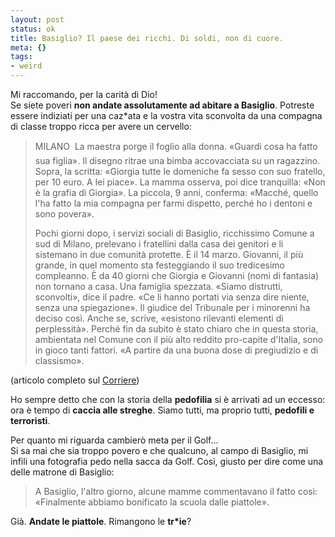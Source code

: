 ```yaml
--- 
layout: post
status: ok
title: Basiglio? Il paese dei ricchi. Di soldi, non di cuore.
meta: {}
tags: 
- weird
---
```

Mi raccomando, per la carità di Dio!  
Se siete poveri **non andate assolutamente ad abitare a Basiglio**. Potreste essere indiziati per una caz*ata e la vostra vita sconvolta da una compagna di classe troppo ricca per avere un cervello:  
  
> MILANO  La maestra porge il foglio alla donna. «Guardi cosa ha fatto sua figlia». Il disegno ritrae una bimba accovacciata su un ragazzino. Sopra, la scritta: «Giorgia tutte le domeniche fa sesso con suo fratello, per 10 euro. A lei piace». La mamma osserva, poi dice tranquilla: «Non è la grafia di Giorgia». La piccola, 9 anni, conferma: «Macché, quello l'ha fatto la mia compagna per farmi dispetto, perché ho i dentoni e sono povera».  
>   
> Pochi giorni dopo, i servizi sociali di Basiglio, ricchissimo Comune a sud di Milano, prelevano i fratellini dalla casa dei genitori e li sistemano in due comunità protette. È il 14 marzo. Giovanni, il più grande, in quel momento sta festeggiando il suo tredicesimo compleanno. È da 40 giorni che Giorgia e Giovanni (nomi di fantasia) non tornano a casa. Una famiglia spezzata. «Siamo distrutti, sconvolti», dice il padre. «Ce li hanno portati via senza dire niente, senza una spiegazione». Il giudice del Tribunale per i minorenni ha deciso così. Anche se, scrive, «esistono rilevanti elementi di perplessità». Perché fin da subito è stato chiaro che in questa storia, ambientata nel Comune con il più alto reddito pro-capite d'Italia, sono in gioco tanti fattori. «A partire da una buona dose di pregiudizio e di classismo».   
  
(articolo completo sul [Corriere](http://www.corriere.it/cronache/08_aprile_22/bimbi_sottratti_genitori_disegno_rapporti_sessuali_dc07a080-102f-11dd-8bce-00144f486ba6.shtml?fr=box_primopiano))  
  
Ho sempre detto che con la storia della **pedofilia** si è arrivati ad un eccesso: ora è tempo di **caccia alle streghe**. Siamo tutti, ma proprio tutti, **pedofili e terroristi**.  
  
Per quanto mi riguarda cambierò meta per il Golf...  
Si sa mai che sia troppo povero e che qualcuno, al campo di Basiglio, mi infili una fotografia pedo nella sacca da Golf. Così, giusto per dire come una delle matrone di Basiglio:  
  
> A Basiglio, l'altro giorno, alcune mamme commentavano il fatto così: «Finalmente abbiamo bonificato la scuola dalle piattole».  
  
Già. **Andate le piattole**. Rimangono le **tr*ie**?  
  
 
